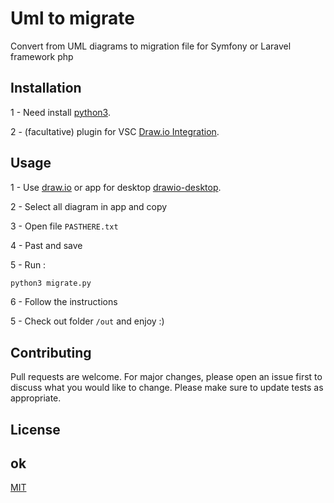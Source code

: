# Uml to migrate

Convert from UML diagrams to migration file for Symfony or Laravel framework php

## Installation

1 - Need install [python3](https://www.python.org/downloads/).

2 - (facultative) plugin for VSC [Draw.io Integration](https://marketplace.visualstudio.com/items?itemName=hediet.vscode-drawio).

## Usage

1 - Use [draw.io](https://app.diagrams.net/) or app for desktop [drawio-desktop](https://github.com/jgraph/drawio-desktop/releases/tag/v14.4.3).

2 - Select all diagram in app and copy

3 - Open file `PASTHERE.txt`

4 - Past and save

5 - Run :

```bash
python3 migrate.py
```
6 - Follow the instructions

5 - Check out folder `/out` and enjoy :) 


## Contributing

Pull requests are welcome. For major changes, please open an issue first to discuss what you would like to change.
Please make sure to update tests as appropriate.

## License

## ok

[MIT](https://choosealicense.com/licenses/mit/)
